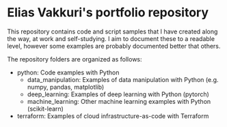 # Elias Vakkuri's portfolio repository

This repository contains code and script samples that I have created along the way, at work and self-studying. I aim to document these to a readable level, however some examples are probably documented better that others.

The repository folders are organized as follows:
- python: Code examples with Python
    - data_manipulation: Examples of data manipulation with Python (e.g. numpy, pandas, matplotlib)
    - deep_learning: Examples of deep learning with Python (pytorch)
    - machine_learning: Other machine learning examples with Python (scikit-learn)
- terraform: Examples of cloud infrastructure-as-code with Terraform

